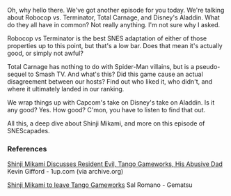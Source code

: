 Oh, why hello there. We've got another episode for you today. We're talking about Robocop vs. Terminator, Total Carnage, and Disney's Aladdin. What do they all have in common? Not really anything. I'm not sure why I asked.

Robocop vs Terminator is the best SNES adaptation of either of those properties up to this point, but that's a low bar. Does that mean it's actually good, or simply not awful?

Total Carnage has nothing to do with Spider-Man villains, but is a pseudo-sequel to Smash TV. And what's this? Did this game cause an actual disagreement between our hosts? Find out who liked it, who didn't, and where it ultimately landed in our ranking.

We wrap things up with Capcom's take on Disney's take on Aladdin. Is it any good? Yes. How good? C'mon, you have to listen to find that out.

All this, a deep dive about Shinji Mikami, and more on this episode of SNEScapades.

### References

[Shinji Mikami Discusses Resident Evil, Tango Gameworks, His Abusive Dad](https://web.archive.org/web/20111103210343/http://www.1up.com/news/shinji-mikami-discusses-resident-evil) Kevin Gifford - 1up.com (via archive.org)

[Shinji Mikami to leave Tango Gameworks](https://www.gematsu.com/2023/02/shinji-mikami-to-leave-tango-gameworks) Sal Romano - Gematsu
